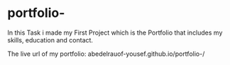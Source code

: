 # portfolio-
In this Task i made my First Project which is the Portfolio that includes my skills, education and contact.

The live url of my portfolio: abedelrauof-yousef.github.io/portfolio-/